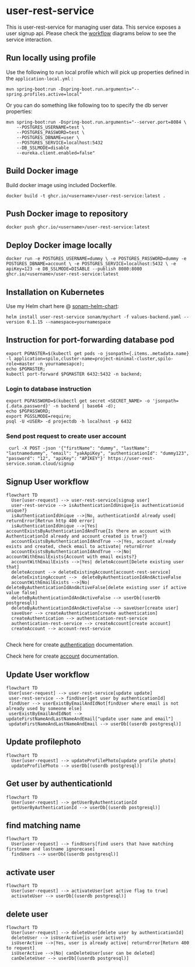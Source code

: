# user-rest-service
This is user-rest-service for managing user data.
This service exposes a user signup api.  Please check the [workflow](#signup-user-workflow) diagrams below to see the service interaction.

## Run locally using profile
Use the following to run local profile which will pick up properties defined in the `application-local.yml` :

```
mvn spring-boot:run -Dspring-boot.run.arguments="--spring.profiles.active=local"
```

Or you can do something like following too to specify the db server properties:

```
mvn spring-boot:run -Dspring-boot.run.arguments="--server.port=8084 \
    --POSTGRES_USERNAME=test \
    --POSTGRES_PASSWORD=test \
    --POSTGRES_DBNAME=user \
    --POSTGRES_SERVICE=localhost:5432
    --DB_SSLMODE=disable
    --eureka.client.enabled=false"                       
```
 
 
## Build Docker image

Build docker image using included Dockerfile.


`docker build -t ghcr.io/<username>/user-rest-service:latest .` 

## Push Docker image to repository

`docker push ghcr.io/<username>/user-rest-service:latest`

## Deploy Docker image locally

`docker run -e POSTGRES_USERNAME=dummy \
 -e POSTGRES_PASSWORD=dummy -e POSTGRES_DBNAME=account \
  -e POSTGRES_SERVICE=localhost:5432 \
 -e apiKey=123 -e DB_SSLMODE=DISABLE
 --publish 8080:8080 ghcr.io/<username>/user-rest-service:latest`


## Installation on Kubernetes
Use my Helm chart here @ [sonam-helm-chart](https://github.com/sonamsamdupkhangsar/sonam-helm-chart):

```
helm install user-rest-service sonam/mychart -f values-backend.yaml --version 0.1.15 --namespace=yournamespace
```

## Instruction for port-forwarding database pod
```
export PGMASTER=$(kubectl get pods -o jsonpath={.items..metadata.name} -l application=spilo,cluster-name=project-minimal-cluster,spilo-role=master -n yournamesapce); 
echo $PGMASTER;
kubectl port-forward $PGMASTER 6432:5432 -n backend;
```

### Login to database instruction
```
export PGPASSWORD=$(kubectl get secret <SECRET_NAME> -o 'jsonpath={.data.password}' -n backend | base64 -d);
echo $PGPASSWORD;
export PGSSLMODE=require;
psql -U <USER> -d projectdb -h localhost -p 6432

```
### Send post request to create user account
```
 curl -X POST -json '{"firstName": "dummy", "lastName": "lastnamedummy", "email": "yakApiKey", "authenticationId": "dummy123", "password": "12", "apiKey": "APIKEY"}' https://user-rest-service.sonam.cloud/signup
```

## Signup User workflow
```mermaid
flowchart TD
  User[user-request] --> user-rest-service[signup user]
  user-rest-service --> isAuthenticationIdUnique{is authenticationid unique?}
  isAuthenticationIdUnique -->|No, authenticationId already used| returnError[Retrun http 400 error]
  isAuthenticationIdUnique -->|Yes| accountExistsByAuthenticationIdAndTrue{Is there an account with AuthenticationId already and account created is true?}
  accountExistsByAuthenticationIdAndTrue -->|Yes, account already exists and created, check email to activate| returnError
  accountExistsByAuthenticationIdAndTrue -->|No| accountWithEmailExists{Account with email exists?}
  accountWithEmailExists -->|Yes| deleteAccount[Delete existing user that]
  deleteAccount --> deleteExistingAccount[account-rest-service]
  deleteExistingAccount -->  deleteByAuthenticationIdAndActiveFalse
  accountWithEmailExists -->|No| deleteByAuthenticationIdAndActiveFalse[delete existing user if active value false]
  deleteByAuthenticationIdAndActiveFalse --> userDb[(userDb postgresql)]
  deleteByAuthenticationIdAndActiveFalse --> saveUser[create user]
  saveUser --> createAuthentication[create authentication]
  createAuthentication --> authentication-rest-service
  authentication-rest-service --> createAccount[create account]
  createAccount --> account-rest-service
  
```
Check here for create [authentication](https://github.com/sonamsamdupkhangsar/authentication-rest-service/tree/feature/openapi-jan-2-2023#create-authentication-workflow) documentation.

Check here for create [account](https://github.com/sonamsamdupkhangsar/account-rest-service/tree/feature/route-update-jan-18-2023#create-account) documentation.

## Update User workflow
```mermaid
flowchart TD
 User[user-request] --> user-rest-service[update update]
 user-rest-service --> findUser[get user by authenticationId]
 findUser --> userExistByEmailAndIdNot[findUser where email is not already used by someone else]
 userExistByEmailAndIdNot --> updateFirstNameAndLastNameAndEmail["update user name and email"]
 updateFirstNameAndLastNameAndEmail --> userDb[(userdb postgresql)]
```

## Update profilephoto
```mermaid
flowchart TD
  User[user-request] --> updateProfilePhoto[update profile photo]
  updateProfilePhoto --> userDb[(userdb postgresql)]
```

## Get user by authenticationId
```mermaid
flowchart TD
  User[user-request] --> getUserByAuthenticationId
  getUserByAuthenticationId --> userDb[(userdb postgresql)]
```

## find matching name
```mermaid
flowchart TD
  User[user-request] --> findUsers[find users that have matching firstname and lastname ignorecase]
  findUsers --> userDb[(userdb postgresql)]
```

## activate user
```mermaid
flowchart TD
  User[user-request] --> activateUser[set active flag to true]
  activateUser --> userDb[(userdb postgresql)]
```

## delete user
```mermaid
flowchart TD
  User[user-request] --> deleteUser[delete user by authenticationId]
  deleteUser --> isUserActive{is user active?}
  isUserActive -->|Yes, user is already active| returnError[Return 400 to request]
  isUserActive -->|No| canDeleteUser[user can be deleted]
  canDeleteUser --> userDb[(userdb postgresql)]
```




